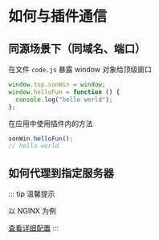# 如何与插件通信

## 同源场景下（同域名、端口）

在文件 `code.js` 暴露 window 对象给顶级窗口

```js
window.top.sonWin = window;
window.helloFun = function () {
  console.log("hello world");
};
```

在应用中使用插件内的方法

```js
sonWin.helloFun();
// hello world
```

## 如何代理到指定服务器

::: tip 温馨提示

以 NGINX 为例

<a href="../proxy-conf/#与应用集成-同域访问">查看详细配置</a>
:::

<script setup>
import Footer from '../components/Footer.vue'
</script>

<Footer/>
